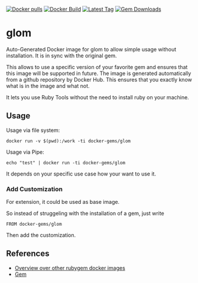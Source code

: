 [![Docker pulls](https://img.shields.io/docker/pulls/rubygem/glom.svg)](https://hub.docker.com/r/rubygem/glom/)
[![Docker Build](https://img.shields.io/docker/automated/rubygem/glom.svg)](https://hub.docker.com/r/rubygem/glom/)
[![Latest Tag](https://img.shields.io/github/tag/docker-rubygem/glom.svg)](https://hub.docker.com/r/rubygem/glom/)
[![Gem Downloads](https://img.shields.io/gem/dt/glom.svg)](https://rubygems.org/gems/glom/)
# glom

Auto-Generated Docker image for glom to allow simple usage without installation.
It is in sync with the original gem.

This allows to use a specific version of your favorite gem and ensures that this image will be supported in future.
The image is generated automatically from a github repository by Docker Hub.
This ensures that you exactly know what is in the image and what not.

It lets you use Ruby Tools without the need to install ruby on your machine.

## Usage

Usage via file system:

`docker run -v $(pwd):/work -ti docker-gems/glom`

Usage via Pipe:

`echo "test" | docker run -ti docker-gems/glom`

It depends on your specific use case how your want to use it.

### Add Customization

For extension, it could be used as base image.

So instead of struggeling with the installation of a gem, just write

`FROM docker-gems/glom`

Then add the customization.

## References

 - [Overview over other rubygem docker images](https://github.com/thinkbot/docker-rubygem)
 - [Gem](https://rubygems.org/gems/glom/)
